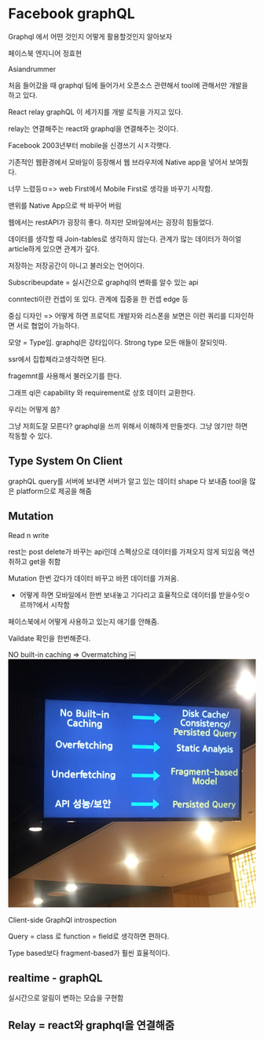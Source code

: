 # Facebook graphQL

Graphql 에서 어떤 것인지 어떻게 활용할것인지 알아보자

페이스북 엔지니어 정효현

Asiandrummer

처음 들어갔을 때 graphql 팀에 들어가서 오픈소스 관련해서 tool에 관해서만 개발을 하고 있다.

React relay graphQL 이 세가지를 개발 로직을 가지고 있다.

relay는 연결해주는 react와 graphql을 연결해주는 것이다.

Facebook 2003년부터 mobile을 신경쓰기 시ㅈ각햇다.

기존적인 웹환경에서 모바일이 등장해서 웹 브라우저에 Native app을 넣어서 보여줬다.

너무 느렸등ㅁ=> web First에서 Mobile First로 생각을 바꾸기 시작함.

맨위를 Native App으로 싹 바꾸어 버림

웹에서는 restAPI가 굉장히 좋다. 하지만 모바일에서는 굉장히 힘들었다.

데이터를 생각할 때 Join-tables로 생각하지 않는다. 관계가 많는 데이터가 하이얼 article하게 있으면 관계가 깊다.

저장하는 저장공간이 아니고 불러오는 언어이다.

Subscribeupdate = 실시간으로 graphql의 변화를 알수 있는 api

conntecti이란 컨셉이 또 있다. 관계에 집중을 한 컨셉 edge 등

중심 디자인 => 어떻게 하면 프로덕트 개발자와 리스폰을 보면은 이런 쿼리를 디자인하면 서로 협업이 가능하다.

모양 = Type임. graphql은 강타입이다. Strong type 모든 애들이 잘되잇따.

ssr에서 집합체라고생각하면 된다.

fragemnt를 사용해서 불러오기를 한다.

그래프 ql은 capability 와 requirement로 상호 데이터 교환한다.

우리는 어떻게 씀?

그냥 저희도잘 모른다? graphql을 쓰끼 위해서 이해하게 만들겟다. 그냥 얹기만 하면 작동할 수 있다.

## Type System On Client

graphQL query를 서버에 보내면 서버가 알고 있는 데이터 shape 다 보내줌 tool을 많은 platform으로 제공을 해줌

## Mutation

Read n write

rest는 post delete가 바꾸는 api인데 스펙상으로 데이터를 가져오지 않게 되있음 액션취하고 get을 취함

Mutation 한번 갔다가 데이터 바꾸고 바뀐 데이터를 가져옴.

- 어떻게 하면 모바일에서 한번 보내놓고 기다리고 효율적으로 데이터를 받을수잇ㅇ르까?에서 시작함

페이스북에서 어떻게 사용하고 있는지 애기를 안해줌.

Vaildate 확인을 한번해준다.

NO built-in caching =>
Overmatching
￼
![facebookConf](./images/facebookConf.jpeg)

Client-side GraphQl introspection

Query = class 로 function = field로 생각하면 편하다.

Type based보다 fragment-based가 훨씬 효율적이다.

## realtime - graphQL

실시간으로 알림이 변하는 모습을 구현함

## Relay = react와 graphql을 연결해줌
